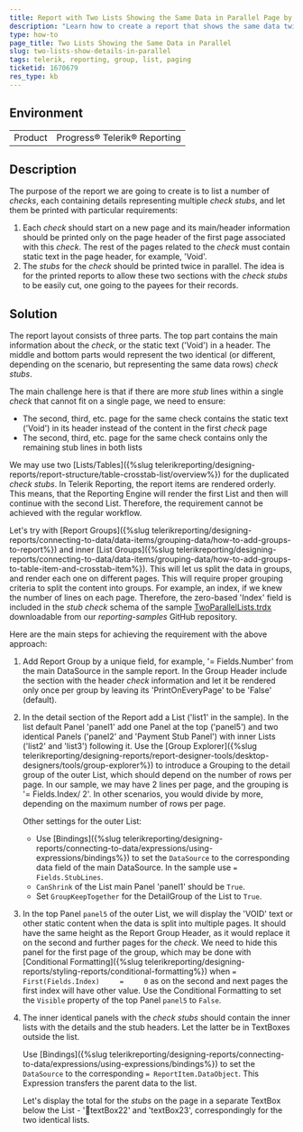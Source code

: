 ```yaml
---
title: Report with Two Lists Showing the Same Data in Parallel Page by Page
description: "Learn how to create a report that shows the same data twice per page in parallel in Telerik Reporting."
type: how-to
page_title: Two Lists Showing the Same Data in Parallel
slug: two-lists-show-details-in-parallel
tags: telerik, reporting, group, list, paging
ticketid: 1670679
res_type: kb
---
```


## Environment

<table>
	<tbody>
		<tr>
			<td>Product</td>
			<td>Progress® Telerik® Reporting</td>
		</tr>
	</tbody>
</table>

## Description

The purpose of the report we are going to create is to list a number of _checks_, each containing details representing multiple _check stubs_, and let them be printed with particular requirements:

1. Each _check_ should start on a new page and its main/header information should be printed only on the page header of the first page associated with this _check_. The rest of the pages related to the _check_ must contain static text in the page header, for example, 'Void'.
1. The _stubs_ for the _check_ should be printed twice in parallel. The idea is for the printed reports to allow these two sections with the _check stubs_ to be easily cut, one going to the payees for their records.

## Solution

The report layout consists of three parts. The top part contains the main information about the _check_, or the static text ('Void') in a header. The middle and bottom parts would represent the two identical (or different, depending on the scenario, but representing the same data rows) _check stubs_.

The main challenge here is that if there are more _stub_ lines within a single _check_ that cannot fit on a single page, we need to ensure:

* The second, third, etc. page for the same check contains the static text ('Void') in its header instead of the content in the first _check_ page
* The second, third, etc. page for the same check contains only the remaining stub lines in both lists

We may use two [Lists/Tables]({%slug telerikreporting/designing-reports/report-structure/table-crosstab-list/overview%}) for the duplicated _check stubs_. In Telerik Reporting, the report items are rendered orderly. This means, that the Reporting Engine will render the first List and then will continue with the second List. Therefore, the requirement cannot be achieved with the regular workflow.

Let's try with [Report Groups]({%slug telerikreporting/designing-reports/connecting-to-data/data-items/grouping-data/how-to-add-groups-to-report%}) and inner [List Groups]({%slug telerikreporting/designing-reports/connecting-to-data/data-items/grouping-data/how-to-add-groups-to-table-item-and-crosstab-item%}). This will let us split the data in groups, and render each one on different pages. This will require proper grouping criteria to split the content into groups. For example, an index, if we knew the number of lines on each page. Therefore, the zero-based 'Index' field is included in the _stub check_ schema of the sample [TwoParallelLists.trdx](https://github.com/telerik/reporting-samples/blob/master/Sample%20Reports/TwoParallelLists.trdx) downloadable from our _reporting-samples_ GitHub repository.

Here are the main steps for achieving the requirement with the above approach:

1. Add Report Group by a unique field, for example, '= Fields.Number' from the main DataSource in the sample report. In the Group Header include the section with the header _check_ information and let it be rendered only once per group by leaving its 'PrintOnEveryPage' to be 'False' (default).
1. In the detail section of the Report add a List ('list1' in the sample). In the list default Panel 'panel1' add one Panel at the top ('panel5') and two identical Panels ('panel2' and 'Payment Stub Panel') with inner Lists ('list2' and 'list3') following it. Use the [Group Explorer]({%slug telerikreporting/designing-reports/report-designer-tools/desktop-designers/tools/group-explorer%}) to introduce a Grouping to the detail group of the outer List, which should depend on the number of rows per page. In our sample, we may have 2 lines per page, and the grouping is '= Fields.Index/ 2'. In other scenarios, you would divide by more, depending on the maximum number of rows per page.

	Other settings for the outer List:
	* Use [Bindings]({%slug telerikreporting/designing-reports/connecting-to-data/expressions/using-expressions/bindings%}) to set the `DataSource` to the corresponding data field of the main DataSource. In the sample use `= Fields.StubLines`.
	* `CanShrink` of the List main Panel 'panel1' should be `True`.
	* Set `GroupKeepTogether` for the DetailGroup of the List to `True`.

1. In the top Panel `panel5` of the outer List, we will display the 'VOID' text or other static content when the data is split into multiple pages. It should have the same height as the Report Group Header, as it would replace it on the second and further pages for the _check_. We need to hide this panel for the first page of the group, which may be done with [Conditional Formatting]({%slug telerikreporting/designing-reports/styling-reports/conditional-formatting%}) when `= First(Fields.Index)     =     0` as on the second and next pages the first index will have other value. Use the Conditional Formatting to set the `Visible` property of the top Panel `panel5` to `False`.
1. The inner identical panels with the _check stubs_ should contain the inner lists with the details and the stub headers. Let the latter be in TextBoxes outside the list.

	Use [Bindings]({%slug telerikreporting/designing-reports/connecting-to-data/expressions/using-expressions/bindings%}) to set the `DataSource` to the corresponding `= ReportItem.DataObject`. This Expression transfers the parent data to the list.

	Let's display the total for the _stubs_ on the page in a separate TextBox below the List - 'textBox22' and 'textBox23', correspondingly for the two identical lists.

